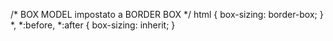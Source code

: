 /* BOX MODEL impostato a BORDER BOX */
html {
   box-sizing: border-box;
}
*, *:before, *:after {
   box-sizing: inherit;
}
